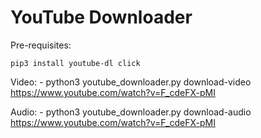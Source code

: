 # YouTube Downloader

Pre-requisites:

    pip3 install youtube-dl click

Video:
    - python3 youtube_downloader.py download-video https://www.youtube.com/watch?v=F_cdeFX-pMI

Audio:
    - python3 youtube_downloader.py download-audio https://www.youtube.com/watch?v=F_cdeFX-pMI